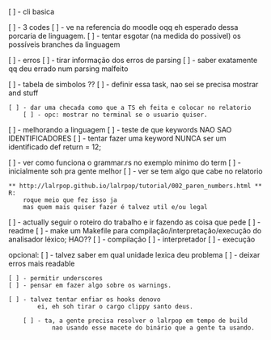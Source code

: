 [ ] - cli basica

[ ] - 3 codes
    [ ] - ve na referencia do moodle oqq eh esperado dessa porcaria de linguagem.
        [ ] - tentar esgotar (na medida do possivel) os possíveis branches da linguagem

[ ] - erros
    [ ] - tirar informação dos erros de parsing
        [ ] - saber exatamente qq deu errado num parsing malfeito


[ ] - tabela de simbolos ??
    [ ] - definir essa task, nao sei se precisa mostrar and stuff

    [ ] - dar uma checada como que a TS eh feita e colocar no relatorio
        [ ] - opc: mostrar no terminal se o usuario quiser.

[ ] - melhorando a linguagem
    [ ] - teste de que keywords NAO SAO IDENTIFICADORES
    [ ] - tentar fazer uma keyword NUNCA ser um identificado
            def return = 12;



[ ] - ver como funciona o grammar.rs
        no exemplo minimo do term
    [ ] - inicialmente soh pra gente melhor
    [ ] - ver se tem algo que cabe no relatorio

    ** http://lalrpop.github.io/lalrpop/tutorial/002_paren_numbers.html **
    R:
        roque meio que fez isso ja
        mas quem mais quiser fazer é talvez util e/ou legal


[ ] - actually seguir o roteiro do trabalho e ir fazendo as coisa que pede
    [ ] - readme
    [ ] - make
            um Makefile para compilação/interpretação/execução do analisador léxico;
                HAO??
        [ ] - compilação
        [ ] - interpretador
        [ ] - execução


opcional:
    [ ] - talvez saber em qual unidade lexica deu problema
    [ ] - deixar erros mais readable

    [ ] - permitir underscores
    [ ] - pensar em fazer algo sobre os warnings.

    [ ] - talvez tentar enfiar os hooks denovo
            ei, eh soh tirar o cargo clippy santo deus.

        [ ] - ta, a gente precisa resolver o lalrpop em tempo de build
                nao usando esse macete do binário que a gente ta usando.